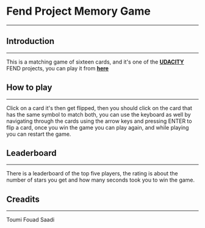 # Fend Project Memory Game
___

## Introduction
___
This is a matching game of sixteen cards, and it's one of the [**UDACITY**](https://www.udacity.com) FEND projects, you can play it from [**here**]()

## How to play
___
Click on a card it's then get flipped, then you should click on the card that has the same symbol to match both, you can use the keyboard as well by navigating through the cards using the arrow keys and pressing ENTER to flip a card, once you win the game you can play again, and while playing you can restart the game.

## Leaderboard
___
There is a leaderboard of the top five players, the rating is about the number of stars you get and how many seconds took you to win the game.

## Creadits
___
Toumi Fouad Saadi